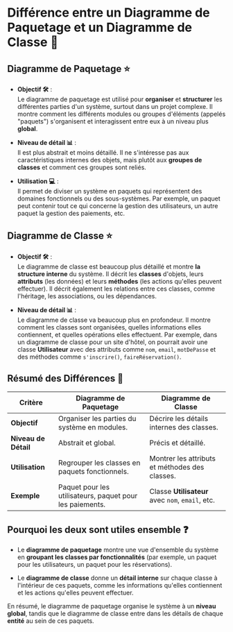 # Différence entre un Diagramme de Paquetage et un Diagramme de Classe 🚀

## Diagramme de Paquetage ⭐️

- **Objectif 🛠️** :  
  Le diagramme de paquetage est utilisé pour **organiser** et **structurer** les différentes parties d'un système, surtout dans un projet complexe. Il montre comment les différents modules ou groupes d'éléments (appelés "paquets") s'organisent et interagissent entre eux à un niveau plus **global**.

- **Niveau de détail 📊** :  
  Il est plus abstrait et moins détaillé. Il ne s'intéresse pas aux caractéristiques internes des objets, mais plutôt aux **groupes de classes** et comment ces groupes sont reliés.

- **Utilisation 💻** :  
  Il permet de diviser un système en paquets qui représentent des domaines fonctionnels ou des sous-systèmes. Par exemple, un paquet peut contenir tout ce qui concerne la gestion des utilisateurs, un autre paquet la gestion des paiements, etc.

## Diagramme de Classe ⭐️

- **Objectif 🛠️** :  
  Le diagramme de classe est beaucoup plus détaillé et montre **la structure interne** du système. Il décrit les **classes** d'objets, leurs **attributs** (les données) et leurs **méthodes** (les actions qu'elles peuvent effectuer). Il décrit également les relations entre ces classes, comme l'héritage, les associations, ou les dépendances.

- **Niveau de détail 📊** :  
  Le diagramme de classe va beaucoup plus en profondeur. Il montre comment les classes sont organisées, quelles informations elles contiennent, et quelles opérations elles effectuent. Par exemple, dans un diagramme de classe pour un site d'hôtel, on pourrait avoir une classe **Utilisateur** avec des attributs comme `nom`, `email`, `motDePasse` et des méthodes comme `s'inscrire()`, `faireRéservation()`.

## Résumé des Différences 📝

| **Critère**              | **Diagramme de Paquetage**                           | **Diagramme de Classe**                           |
|--------------------------|-------------------------------------------------------|---------------------------------------------------|
| **Objectif**              | Organiser les parties du système en modules.         | Décrire les détails internes des classes.         |
| **Niveau de Détail**      | Abstrait et global.                                  | Précis et détaillé.                               |
| **Utilisation**           | Regrouper les classes en paquets fonctionnels.       | Montrer les attributs et méthodes des classes.    |
| **Exemple**               | Paquet pour les utilisateurs, paquet pour les paiements. | Classe **Utilisateur** avec `nom`, `email`, etc. |

## Pourquoi les deux sont utiles ensemble ❓

- Le **diagramme de paquetage** montre une vue d'ensemble du système en **groupant les classes par fonctionnalités** (par exemple, un paquet pour les utilisateurs, un paquet pour les réservations).

- Le **diagramme de classe** donne un **détail interne** sur chaque classe à l'intérieur de ces paquets, comme les informations qu'elles contiennent et les actions qu'elles peuvent effectuer.

En résumé, le diagramme de paquetage organise le système à un **niveau global**, tandis que le diagramme de classe entre dans les détails de chaque **entité** au sein de ces paquets.
